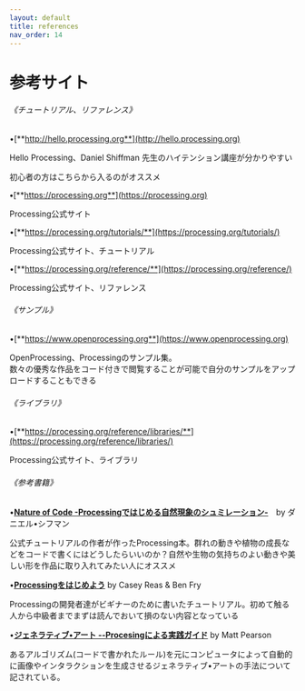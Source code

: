 ```yaml
---
layout: default
title: references
nav_order: 14
---
```


# 参考サイト

###### 《チュートリアル、リファレンス》

•[**http://hello.processing.org**](http://hello.processing.org)

Hello Processing、Daniel Shiffman 先生のハイテンション講座が分かりやすい

初心者の方はこちらから入るのがオススメ

**•**[**https://processing.org**](https://processing.org)

Processing公式サイト

•[**https://processing.org/tutorials/**](https://processing.org/tutorials/)

Processing公式サイト、チュートリアル

•[**https://processing.org/reference/**](https://processing.org/reference/)

Processing公式サイト、リファレンス

###### 《サンプル》

•[**https://www.openprocessing.org**](https://www.openprocessing.org)

OpenProcessing、Processingのサンプル集。  
数々の優秀な作品をコード付きで閲覧することが可能で自分のサンプルをアップロードすることもできる

###### 《ライブラリ》

•[**https://processing.org/reference/libraries/**](https://processing.org/reference/libraries/)

Processing公式サイト、ライブラリ

###### 《参考書籍》

•[**Nature of Code -Processingではじめる自然現象のシュミレーション-**](https://www.amazon.co.jp/Nature-Code-Processingではじめる自然現象のシミュレーション-ダニエル・シフマン/dp/4862462456/ref=pd_cp_14_2?_encoding=UTF8&psc=1&refRID=EXP2K9DNV450Q9EC2ZZB)　by ダニエル•シフマン

公式チュートリアルの作者が作ったProcessing本。群れの動きや植物の成長などをコードで書くにはどうしたらいいのか？自然や生物の気持ちのよい動きや美しい形を作品に取り入れてみたい人にオススメ

•[**Processingをはじめよう**](https://www.amazon.co.jp/Processingをはじめよう-第2版-Make-Casey-Reas/dp/4873117739/ref=pd_sim_14_2?_encoding=UTF8&psc=1&refRID=EXP2K9DNV450Q9EC2ZZB)  by  Casey Reas & Ben Fry

Processingの開発者達がビギナーのために書いたチュートリアル。初めて触る人から中級者までまずは読んでおいて損のない内容となっている

•[**ジェネラティブ•アート --Procesingによる実践ガイド**](https://www.amazon.co.jp/dp/4861009634)  by  Matt Pearson

あるアルゴリズム\(コードで書かれたルール\)を元にコンピュータによって自動的に画像やインタラクションを生成させるジェネラティブ•アートの手法について記されている。
